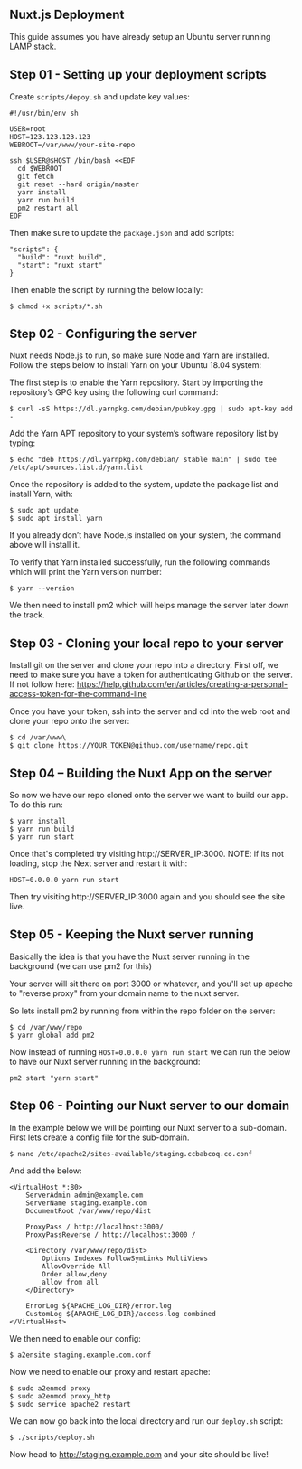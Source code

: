 ## Nuxt.js Deployment

This guide assumes you have already setup an Ubuntu server running LAMP stack.

## Step 01 - Setting up your deployment scripts

Create `scripts/depoy.sh` and update key values:


```
#!/usr/bin/env sh

USER=root
HOST=123.123.123.123
WEBROOT=/var/www/your-site-repo

ssh $USER@$HOST /bin/bash <<EOF
  cd $WEBROOT
  git fetch
  git reset --hard origin/master
  yarn install
  yarn run build
  pm2 restart all
EOF
```

Then make sure to update the `package.json` and add scripts:

```
"scripts": {
  "build": "nuxt build",
  "start": "nuxt start"
}
```

Then enable the script by running the below locally:

```
$ chmod +x scripts/*.sh
```

## Step 02 - Configuring the server

Nuxt needs Node.js to run, so make sure Node and Yarn are installed. Follow the steps below to install Yarn on your Ubuntu 18.04 system:

The first step is to enable the Yarn repository. Start by importing the repository’s GPG key using the following curl command:

```
$ curl -sS https://dl.yarnpkg.com/debian/pubkey.gpg | sudo apt-key add -
```

Add the Yarn APT repository to your system’s software repository list by typing:

```
$ echo "deb https://dl.yarnpkg.com/debian/ stable main" | sudo tee /etc/apt/sources.list.d/yarn.list
```

Once the repository is added to the system, update the package list and install Yarn, with:

```
$ sudo apt update
$ sudo apt install yarn
```
If you already don’t have Node.js installed on your system, the command above will install it.

To verify that Yarn installed successfully, run the following commands which will print the Yarn version number:

```
$ yarn --version
```

We then need to install pm2 which will helps manage the server later down the track.

## Step 03 - Cloning your local repo to your server

Install git on the server and clone your repo into a directory. First off, we need to make sure you have a token for authenticating Github on the server. If not follow here:  https://help.github.com/en/articles/creating-a-personal-access-token-for-the-command-line

Once you have your token, ssh into the server and cd into the web root and clone your repo onto the server:

```
$ cd /var/www\
$ git clone https://YOUR_TOKEN@github.com/username/repo.git
```

## Step 04 – Building the Nuxt App on the server 

So now we have our repo cloned onto the server we want to build our app. To do this run:

```
$ yarn install
$ yarn run build
$ yarn run start
```

Once that's completed try visiting http://SERVER_IP:3000. NOTE: if its not loading, stop the Next server and restart it with:

```
HOST=0.0.0.0 yarn run start
```

Then try visiting http://SERVER_IP:3000 again and you should see the site live.

## Step 05 - Keeping the Nuxt server running
Basically the idea is that you have the Nuxt server running in the background (we can use pm2 for this)

Your server will sit there on port 3000 or whatever, and you'll set up apache to "reverse proxy" from your domain name to the nuxt server.

So lets install pm2 by running from within the repo folder on the server:

```
$ cd /var/www/repo
$ yarn global add pm2
```

Now instead of running `HOST=0.0.0.0 yarn run start` we can run the below to have our Nuxt server running in the background:

```
pm2 start "yarn start"
```


## Step 06 - Pointing our Nuxt server to our domain

In the example below we will be pointing our Nuxt server to a sub-domain. First lets create a config file for the sub-domain.

```
$ nano /etc/apache2/sites-available/staging.ccbabcoq.co.conf
```

And add the below:

```
<VirtualHost *:80>
    ServerAdmin admin@example.com
    ServerName staging.example.com
    DocumentRoot /var/www/repo/dist

    ProxyPass / http://localhost:3000/
    ProxyPassReverse / http://localhost:3000 /

    <Directory /var/www/repo/dist>
        Options Indexes FollowSymLinks MultiViews
        AllowOverride All
        Order allow,deny
        allow from all
    </Directory>

    ErrorLog ${APACHE_LOG_DIR}/error.log
    CustomLog ${APACHE_LOG_DIR}/access.log combined
</VirtualHost>
```

We then need to enable our config:

```
$ a2ensite staging.example.com.conf
```

Now we need to enable our proxy and restart apache:

```
$ sudo a2enmod proxy
$ sudo a2enmod proxy_http
$ sudo service apache2 restart
```

We can now go back into the local directory and run our `deploy.sh` script:

```
$ ./scripts/deploy.sh
```


Now head to http://staging.example.com and your site should be live!
